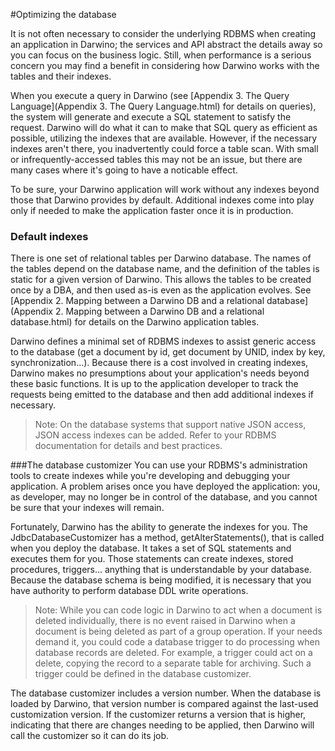 #Optimizing the database

It is not often necessary to consider the underlying RDBMS when creating an application in Darwino; the services and API abstract the details away so you can focus on the business logic. Still, when performance is a serious concern you may find a benefit in considering how Darwino works with the tables and their indexes.

When you execute a query in Darwino (see [Appendix 3. The Query Language](Appendix 3. The Query Language.html) for details on queries), the system will generate and execute a SQL statement to satisfy the request. Darwino will do what it can to make that SQL query as efficient as possible, utilizing the indexes that are available. However, if the necessary indexes aren't there, you inadvertently could force a table scan. With small or infrequently-accessed tables this may not be an issue, but there are many cases where it's going to have a noticable effect.

To be sure, your Darwino application will work without any indexes beyond those that Darwino provides by default. Additional indexes come into play only if needed to make the application faster once it is in production.

###  Default indexes
There is one set of relational tables per Darwino database. The names of the tables depend on the database name, and the definition of the tables is static for a given version of Darwino. This allows the tables to be created once by a DBA, and then used as-is even as the application evolves. See [Appendix 2. Mapping between a Darwino DB and a relational database](Appendix 2. Mapping between a Darwino DB and a relational database.html) for details on the Darwino application tables.

Darwino defines a minimal set of RDBMS indexes to assist generic access to the database (get a document by id, get document by UNID, index by key, synchronization...). Because there is a cost involved in creating indexes, Darwino makes no presumptions about your application's needs beyond these basic functions. It is up to the application developer to track the requests being emitted to the database and then add additional indexes if necessary.

> Note: On the database systems that support native JSON access, JSON access indexes can be added. Refer to your RDBMS documentation for details and best practices.

###The database customizer
You can use your RDBMS's administration tools to create indexes while you're developing and debugging your application. A problem arises once you have deployed the application: you, as developer, may no longer be in control of the database, and you cannot be sure that your indexes will remain.

Fortunately, Darwino has the ability to generate the indexes for you. The JdbcDatabaseCustomizer has a method, getAlterStatements(), that is called when you deploy the database. It takes a set of SQL statements and executes them for you. Those statements can create indexes, stored procedures, triggers... anything that is understandable by your database. Because the database schema is being modified, it is necessary that you have authority to perform database DDL write operations. 

> Note: While you can code logic in Darwino to act when a document is deleted individually, there is no event raised in Darwino when a document is being deleted as part of a group operation. If your needs demand it, you could code a database trigger to do processing when database records are deleted. For example, a trigger could act on a delete, copying the record to a separate table for archiving. Such a trigger could be defined in the database customizer.

The database customizer includes a version number. When the database is loaded by Darwino, that version number is compared against the last-used customization version. If the customizer returns a version that is higher, indicating that there are changes needing to be applied, then Darwino will call the customizer so it can do its job.